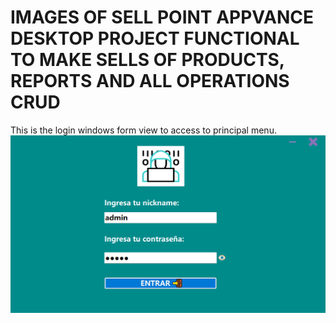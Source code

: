 # **IMAGES OF SELL POINT APPVANCE DESKTOP PROJECT FUNCTIONAL TO MAKE SELLS OF PRODUCTS, REPORTS AND ALL OPERATIONS CRUD**

This is the login windows form view to access to principal menu.
![Screenshot of login view to meu access](https://github.com/johnnydldev/Sistema_Punto_Venta/blob/design/screenshots/login_image.png)
